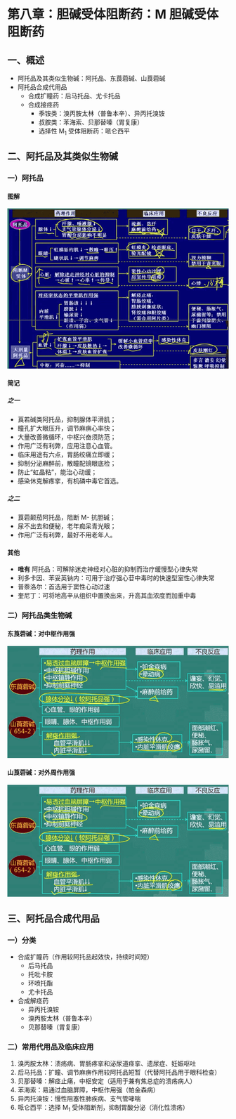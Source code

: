 # 第八章：胆碱受体阻断药：M 胆碱受体阻断药

## 一、概述

- 阿托品及其类似生物碱：阿托品、东莨菪碱、山莨菪碱
- 阿托品合成代用品
  - 合成扩瞳药：后马托品、尤卡托品
  - 合成接痉药
    - 季铵类：溴丙胺太林（普鲁本辛）、异丙托溴铵
    - 叔胺类：苯海索、贝那替嗪（胃复康）
    - 选择性 M<sub>1</sub> 受体阻断药：哌仑西平

## 二、阿托品及其类似生物碱

### 一）阿托品

#### 图解

![](https://raw.githubusercontent.com/TinySnow/GithubImageHosting/main/blog/learning/medicine/pharmacology/%E9%98%BF%E6%89%98%E5%93%81.png)

#### 简记

##### 之一

- 莨若碱类阿托品，抑制腺体平滑肌；
- 瞳孔扩大眼压升，调节麻痹心率快；
- 大量改善微循环，中枢兴奋须防范；
- 作用广泛有利弊，应用注意心血管。
- 临床用途有六点，胃肠绞痛立即缓；
- 抑制分泌麻醉前，散瞳配镜眼底检；
- 防止“虹晶粘”，能治心动缓；
- 感染休克解疼挛，有机磷中毒它首选。

##### 之二

- 莨菪颠茄阿托品，阻断 M- 抗胆碱；
- 尿不出去和便秘，老年痴呆青光眼；
- 作用广泛有利弊，最好不用老年人。

#### 其他

- **唯有** 阿托品：可解除迷走神经对心脏的抑制而治疗缓慢型心律失常
- 利多卡因、苯妥英钠内：可用于治疗强心苷中毒时的快速型室性心律失常
- 普萘洛尔：首选用于窦性心动过速
- 奎尼丁：可将地高辛从组织中置换出来，升高其血浓度而加重中毒

### 二）阿托品类生物碱

#### 东莨菪碱：对中枢作用强

![](https://raw.githubusercontent.com/TinySnow/GithubImageHosting/main/blog/learning/medicine/pharmacology/%E4%B8%9C%E8%8E%A8%E8%8F%AA%E7%A2%B1%E5%92%8C%E5%B1%B1%E8%8E%A8%E8%8F%AA%E7%A2%B1.png)

#### 山莨菪碱：对外周作用强

![](https://raw.githubusercontent.com/TinySnow/GithubImageHosting/main/blog/learning/medicine/pharmacology/%E4%B8%9C%E8%8E%A8%E8%8F%AA%E7%A2%B1%E5%92%8C%E5%B1%B1%E8%8E%A8%E8%8F%AA%E7%A2%B1.png)

## 三、阿托品合成代用品

### 一）分类

- 合成扩瞳药（作用较阿托品起效快，持续时间短）
  - 后马托品
  - 托吡卡胺
  - 环喷托酯
  - 尤卡托品
- 合成解痉药
  - 异丙托溴铵
  - 溴丙胺太林（普鲁本辛）
  - 贝那替嗪（胃复康）

### 二）常用代用品及临床应用

1. 溴丙胺太林：溃疡病、胃肠疼挛和泌尿道痉挛、遗尿症、妊娠呕吐
2. 后马托品：扩瞳、调节麻痹作用较阿托品短暂（代替阿托品用于眼科检查）
3. 贝那替嗪：解痉止痛，中枢安定（适用于兼有焦总症的溃疡病人）
4. 苯海索：易通过血脑屏障，中枢作用强（帕金森病）
5. 异丙托溴铵：慢性阻塞性肺疾病、支气管哮喘
6. 哌仑西平：选择 M<sub>1</sub> 受体阻断剂，抑制胃酸分泌（消化性溃疡）